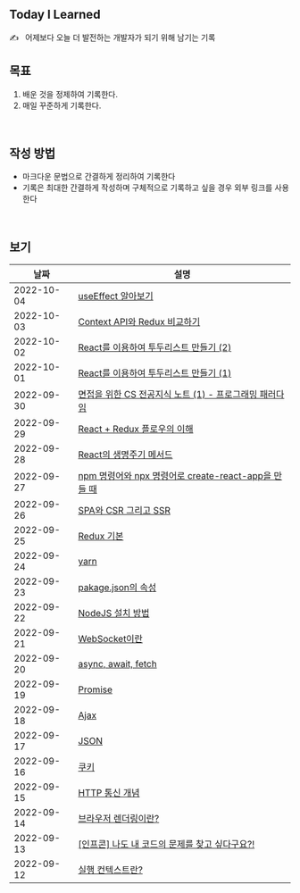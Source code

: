 ## Today I Learned
✍️ &nbsp;&nbsp;어제보다 오늘 더 발전하는 개발자가 되기 위해 남기는 기록
<br/>

## 목표
1. 배운 것을 정제하여 기록한다.
2. 매일 꾸준하게 기록한다.
<br/>

## 작성 방법
- 마크다운 문법으로 간결하게 정리하여 기록한다
- 기록은 최대한 간결하게 작성하며 구체적으로 기록하고 싶을 경우 외부 링크를 사용한다
<br/>

## 보기
| 날짜 | 설명 |
| --- | --- |
| 2022-10-04 | [useEffect 알아보기](./Docs/Framework/ReactJS/useEffect.md)
| 2022-10-03 | [Context API와 Redux 비교하기](./Docs/Library/ContextAPIandRedux.md)
| 2022-10-02 | [React를 이용하여 투두리스트 만들기 (2)](https://longtimehwang.notion.site/React-e80477ec61724b71986baa99e309d0a2)
| 2022-10-01 | [React를 이용하여 투두리스트 만들기 (1)](https://longtimehwang.notion.site/React-e80477ec61724b71986baa99e309d0a2)
| 2022-09-30 | [면접을 위한 CS 전공지식 노트 (1) - 프로그래밍 패러다임](https://longtimehwang.notion.site/CS-1-0cc66ebce1f14ea890e4d56b403c820e)
| 2022-09-29 | [React + Redux 플로우의 이해](https://longtimehwang.notion.site/React-Redux-aff1a3acc59d47d1826776bdd1a6fded)
| 2022-09-28 | [React의 생명주기 메서드](./Docs/Framework/ReactJS/ReactLifeCycle.md)
| 2022-09-27 | [npm 명령어와 npx 명령어로 create-react-app을 만들 때](https://www.notion.so/longtimehwang/npm-npx-create-react-app-ee2cb320a63549bb986aefb456a94eeb)
| 2022-09-26 | [SPA와 CSR 그리고 SSR](./Docs/Framework/SPAandSSR.md)
| 2022-09-25 | [Redux 기본](./Docs/Library/ReduxBasic.md)
| 2022-09-24 | [yarn](./Docs/Tool/Yarn.md)
| 2022-09-23 | [pakage.json의 속성](./Docs/Tool/NodeJS.md)
| 2022-09-22 | [NodeJS 설치 방법](./Docs/Tool/NodeJS.md)
| 2022-09-21 | [WebSocket이란](./Docs/Network/WebSocket.md)
| 2022-09-20 | [async, await, fetch](./Docs/Network/asyncAndAwait.md)
| 2022-09-19 | [Promise](./Docs/Network/Promise.md)
| 2022-09-18 | [Ajax](./Docs/Network/Ajax.md)
| 2022-09-17 | [JSON](./Docs/Network/JSON.md)
| 2022-09-16 | [쿠키](./Docs/Browser/Cookie.md)
| 2022-09-15 | [HTTP 통신 개념](./Docs/Network/HTTP.md)
| 2022-09-14 | [브라우저 렌더링이란?](./Docs/Browser/BrowserRendering.md)
| 2022-09-13 | [[인프콘] 나도 내 코드의 문제를 찾고 싶다구요?!](./Docs/ETC/InfConTesting.md)
| 2022-09-12 | [실행 컨텍스트란?](./Docs/JavaScript/ExecutionContext.md)
